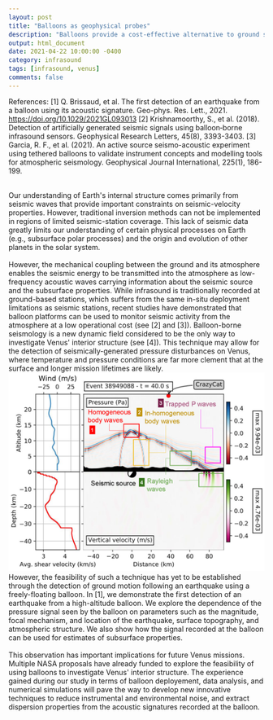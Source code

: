 ```yaml
---
layout: post
title: "Balloons as geophysical probes"
description: "Balloons provide a cost-effective alternative to ground stations to monitor geophysical events."
output: html_document
date: 2021-04-22 10:00:00 -0400
category: infrasound
tags: [infrasound, venus]
comments: false
---
```


References:
[1] Q. Brissaud, et al.  The first detection of an earthquake from a balloon using its acoustic signature. Geo-phys. Res. Lett., 2021.
<https://doi.org/10.1029/2021GL093013>
[2] Krishnamoorthy, S., et al. (2018). Detection of artificially generated seismic signals using balloon‐borne infrasound sensors. Geophysical Research Letters, 45(8), 3393-3403.
[3] Garcia, R. F., et al. (2021). An active source seismo-acoustic experiment using tethered balloons to validate instrument concepts and modelling tools for atmospheric seismology. Geophysical Journal International, 225(1), 186-199.

\
Our understanding of Earth's internal structure comes primarily from seismic waves that provide important constraints on seismic-velocity properties. However, traditional inversion methods can not be implemented in regions of limited seismic-station coverage. This lack of seismic data greatly limits our understanding of certain physical processes on Earth (e.g., subsurface polar processes) and the origin and evolution of other planets in the solar system. 
\
\
However, the mechanical coupling between the ground and its atmosphere enables the seismic energy to be transmitted into the atmosphere as low-frequency acoustic waves carrying information about the seismic source and the subsurface properties. While infrasound is traditionally recorded at ground-based stations, which suffers from the same in-situ deployment limitations as seismic stations, recent studies have demonstrated that balloon platforms can be used to monitor seismic activity from the atmosphere at a low operational cost (see [2] and [3]). Balloon-borne seismology is a new dynamic field considered to be the only way to investigate Venus' interior structure (see [4]). This technique may allow for the detection of seismically-generated pressure disturbances on Venus, where temperature and pressure conditions are far more clement that at the surface and longer mission lifetimes are likely.
\
![Seismo-acoustic wavefield excited by a shallow earthquake.](/images/description_wavefield.png)
\
However, the feasibility of such a technique has yet to be established through the detection of ground motion following an earthquake using a freely-floating balloon. In [1], we demonstrate the first detection of an earthquake from a high-altitude balloon. We explore the dependence of the pressure signal seen by the balloon on parameters such as the magnitude, focal mechanism, and location of the earthquake, surface topography, and atmospheric structure. We also show how the signal recorded at the balloon can be used for estimates of subsurface properties.
\
\
This observation has important implications for future Venus missions. Multiple NASA proposals have already funded to explore the feasibility of using balloons to investigate Venus' interior structure. The experience gained during our study in terms of balloon deployement, data analysis, and numerical simulations will pave the way to develop new innovative techniques to reduce instrumental and environmental noise, and extract dispersion properties from the acoustic signatures recorded at the balloon.